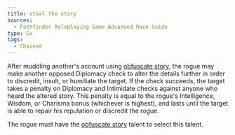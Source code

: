 ```yaml
---
title: steal the story
sources:
  - Pathfinder Roleplaying Game Advanced Race Guide
type: Ex
tags:
  - Chained
---
```


After muddling another's account using [obfuscate story](/rogue-talents/obfuscate-story/), the rogue may make another opposed Diplomacy check to alter the details further in order to discredit, insult, or humiliate the target. If the check succeeds, the target takes a penalty on Diplomacy and Intimidate checks against anyone who heard the altered story. This penalty is equal to the rogue's Intelligence, Wisdom, or Charisma bonus (whichever is highest), and lasts until the target is able to repair his reputation or discredit the rogue.

The rogue must have the [obfuscate story](/rogue-talents/obfuscate-story/) talent to select this talent.
